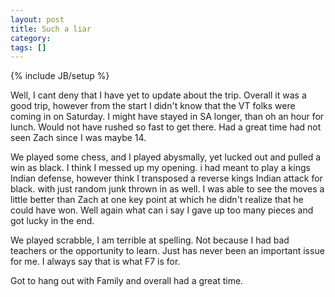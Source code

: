 ```yaml
---
layout: post
title: Such a liar
category: 
tags: []
---
```

{% include JB/setup %}

Well, I cant deny that I have yet to update about the trip.  Overall it was a good trip, however from the start I didn't know that the VT folks were coming in on Saturday.  I might have stayed in SA longer, than oh an hour for lunch.  Would not have rushed so fast to get there.  Had a great time had not seen Zach since I was maybe 14.

We played some chess, and I played abysmally, yet lucked out and pulled a win as black.  I think I messed up my opening.  i had meant to play a kings Indian defense, however think I transposed a reverse kings Indian attack for black.  with just random junk thrown in as well.  I was able to see the moves a little better than Zach at one key point at which he didn't realize that he could have won.  Well again what can i say I gave up too many pieces and got lucky in the end.

We played scrabble, I am terrible at spelling.  Not because I had bad teachers or the opportunity to learn.  Just has never been an important issue for me.  I always say that is what F7 is for.

Got to hang out with Family and overall had a great time.
